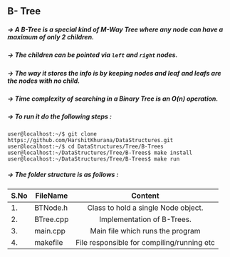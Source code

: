 &nbsp;&nbsp;&nbsp;&nbsp;&nbsp;&nbsp; <h2> B- Tree </h2>

##### -> A B-Tree is a special kind of M-Way Tree where any node can have a maximum of only 2 children.
##### -> The children can be pointed via `left`  and `right` nodes.
##### -> The way it stores the info is by keeping nodes and leaf and leafs are the nodes with no child.
##### -> Time complexity of searching in a Binary Tree is an O(n) operation.

##### -> To run it do the following steps :
```
user@localhost:~/$ git clone https://github.com/HarshitKhurana/DataStructures.git
user@localhost:~/$ cd DataStructures/Tree/B-Trees
user@localhost:~/DataStructures/Tree/B-Trees$ make install
user@localhost:~/DataStructures/Tree/B-Trees$ make run

```

##### -> The folder structure is as follows : 

|S.No| FileName                                  | Content                                                                 |
|----| ------------------------------------------|:-----------------------------------------------------------------------:|
|1.  | BTNode.h                                  | Class to hold a single Node object.                                     |
|2.  | BTree.cpp                                 | Implementation of B-Trees.                                              |
|3.  | main.cpp                                  | Main file which runs the program                                        |
|4.  | makefile                                  | File responsible for compiling/running etc

